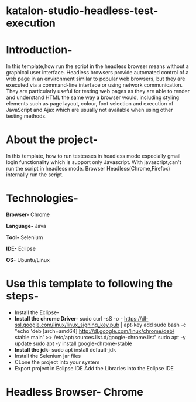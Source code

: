 # katalon-studio-headless-test-execution

# **Introduction-**

In this template,how run the script in the headless browser means without a graphical user interface.
Headless browsers provide automated control of a web page in an environment similar to popular web browsers, but they are executed via a command-line interface or using network communication. They are particularly useful for testing web pages as they are able to render and understand HTML the same way a browser would, including styling elements such as page layout, colour, font selection and execution of JavaScript and Ajax which are usually not available when using other testing methods.

# **About the project-**

In this template, how to run testcases in headless mode especially gmail login functionality which is support only Javascript. With javascript,can't run the script in headless mode. Browser Headless(Chrome,Firefox) internally run the script.


# **Technologies-**

**Browser-** Chrome

**Language-** Java

**Tool-** Selenium

**IDE-** Eclipse

**OS-** Ubuntu/Linux

# **Use this template to following the steps-**
- Install the Eclipse-
- **Install the chrome Driver-**
    sudo curl -sS -o - https://dl-ssl.google.com/linux/linux_signing_key.pub | apt-key add 
    sudo bash -c "echo 'deb [arch=amd64] http://dl.google.com/linux/chrome/deb/ stable main' >> /etc/apt/sources.list.d/google-chrome.list" 
    sudo apt -y update 
    sudo apt -y install google-chrome-stable 
- **Install the jdk-**
  sudo apt install default-jdk 
- Install  the Selenium jar files
- CLone the project into your system
- Export project in Eclipse IDE
  Add the Libraries into the Eclipse IDE

# **Headless Browser-** Chrome


